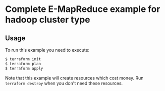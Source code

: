 # Complete E-MapReduce example for hadoop cluster type

## Usage

To run this example you need to execute:

```bash
$ terraform init
$ terraform plan
$ terraform apply
```

Note that this example will create resources which cost money. Run `terraform destroy` when you don't need these resources.

<!-- BEGINNING OF PRE-COMMIT-TERRAFORM DOCS HOOK -->